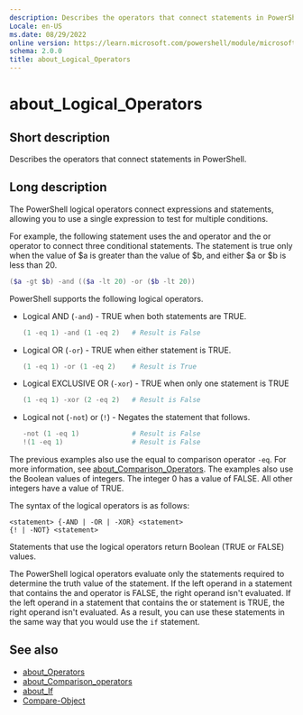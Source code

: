 ```yaml
---
description: Describes the operators that connect statements in PowerShell.
Locale: en-US
ms.date: 08/29/2022
online version: https://learn.microsoft.com/powershell/module/microsoft.powershell.core/about/about_logical_operators?view=powershell-7.4&WT.mc_id=ps-gethelp
schema: 2.0.0
title: about_Logical_Operators
---
```

# about_Logical_Operators

## Short description
Describes the operators that connect statements in PowerShell.

## Long description

The PowerShell logical operators connect expressions and statements, allowing
you to use a single expression to test for multiple conditions.

For example, the following statement uses the and operator and the or operator
to connect three conditional statements. The statement is true only when the
value of $a is greater than the value of $b, and either $a or $b is less than
20.

```powershell
($a -gt $b) -and (($a -lt 20) -or ($b -lt 20))
```

PowerShell supports the following logical operators.

- Logical AND (`-and`) - TRUE when both statements are TRUE.

  ```powershell
  (1 -eq 1) -and (1 -eq 2)   # Result is False
  ```

- Logical OR (`-or`) - TRUE when either statement is TRUE.

  ```powershell
  (1 -eq 1) -or (1 -eq 2)    # Result is True
  ```

- Logical EXCLUSIVE OR (`-xor`) - TRUE when only one statement is TRUE

  ```powershell
  (1 -eq 1) -xor (2 -eq 2)   # Result is False
  ```

- Logical not (`-not`) or (`!`) - Negates the statement that follows.

  ```powershell
  -not (1 -eq 1)             # Result is False
  !(1 -eq 1)                 # Result is False
  ```

The previous examples also use the equal to comparison operator `-eq`. For more
information, see [about_Comparison_Operators](about_Comparison_Operators.md).
The examples also use the Boolean values of integers. The integer 0 has a value
of FALSE. All other integers have a value of TRUE.

The syntax of the logical operators is as follows:

```Syntax
<statement> {-AND | -OR | -XOR} <statement>
{! | -NOT} <statement>
```

Statements that use the logical operators return Boolean (TRUE or FALSE)
values.

The PowerShell logical operators evaluate only the statements required to
determine the truth value of the statement. If the left operand in a statement
that contains the and operator is FALSE, the right operand isn't evaluated. If
the left operand in a statement that contains the or statement is TRUE, the
right operand isn't evaluated. As a result, you can use these statements in
the same way that you would use the `if` statement.

## See also

- [about_Operators](about_Operators.md)
- [about_Comparison_operators](about_Comparison_Operators.md)
- [about_If](about_If.md)
- [Compare-Object](xref:Microsoft.PowerShell.Utility.Compare-Object)
